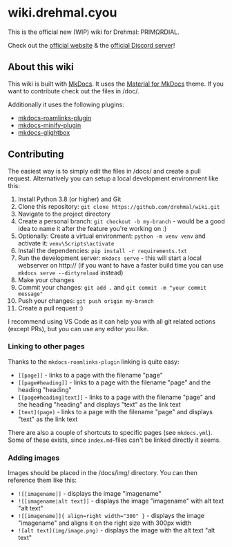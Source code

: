 # wiki.drehmal.cyou

This is the official new (WIP) wiki for Drehmal: PRIMΩRDIAL.

Check out the [official website](https://www.drehmal.net/) & the [official Discord server](https://discord.gg/drehmal)!

## About this wiki

This wiki is built with [MkDocs](https://www.mkdocs.org/). It uses the [Material for MkDocs](https://github.com/squidfunk/mkdocs-material) theme. If you want to contribute check out the files in /doc/.

Additionally it uses the following plugins:

- [mkdocs-roamlinks-plugin](https://github.com/Jackiexiao/mkdocs-roamlinks-plugin)
- [mkdocs-minify-plugin](https://github.com/byrnereese/mkdocs-minify-plugin)
- [mkdocs-glightbox](https://github.com/blueswen/mkdocs-glightbox)

## Contributing

The easiest way is to simply edit the files in /docs/ and create a pull request. Alternatively you can setup a local development environment like this:

1. Install Python 3.8 (or higher) and Git
2. Clone this repository: `git clone https://github.com/drehmal/wiki.git`
3. Navigate to the project directory
4. Create a personal branch: `git checkout -b my-branch` - would be a good idea to name it after the feature you're working on :)
5. Optionally: Create a virtual environment: `python -m venv venv` and activate it: `venv\Scripts\activate`
6. Install the dependencies: `pip install -r requirements.txt`
7. Run the development server: `mkdocs serve` - this will start a local webserver on http:// (if you want to have a faster build time you can use `mkdocs serve --dirtyreload` instead)
8. Make your changes
9. Commit your changes: `git add .` and `git commit -m "your commit message"`
10. Push your changes: `git push origin my-branch`
11. Create a pull request :)

I recommend using VS Code as it can help you with all git related actions (except PRs), but you can use any editor you like.

### Linking to other pages

Thanks to the `mkdocs-roamlinks-plugin` linking is quite easy:

- `[[page]]` - links to a page with the filename "page"
- `[[page#heading]]` - links to a page with the filename "page" and the heading "heading"
- `[[page#heading|text]]` - links to a page with the filename "page" and the heading "heading" and displays "text" as the link text
- `[text](page)` - links to a page with the filename "page" and displays "text" as the link text

There are also a couple of shortcuts to specific pages (see `mkdocs.yml`). Some of these exists, since `index.md`-files can't be linked directly it seems.

### Adding images

Images should be placed in the /docs/img/ directory. You can then reference them like this:

- `![[imagename]]` - displays the image "imagename"
- `![[imagename|alt text]]` - displays the image "imagename" with alt text "alt text"
- `![[imagename]]{ align=right width="300" }` - displays the image "imagename" and aligns it on the right size with 300px width
- `![alt text](img/image.png)` - displays the image with the alt text "alt text"
